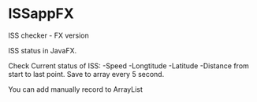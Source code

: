 # ISSappFX
ISS checker - FX version

ISS status in JavaFX.

Check Current status of ISS:
-Speed
-Longtitude
-Latitude
-Distance from start to last point.
Save to array every 5 second.

You can add manually record to ArrayList
